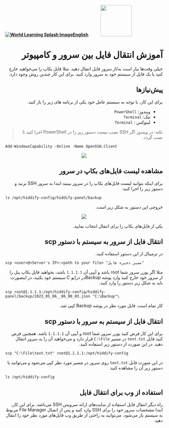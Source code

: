 [**![World Learning Splash Image](https://user-images.githubusercontent.com/125398461/229074810-599bd7f9-0bc1-44a9-b76e-90bf7e182314.png)English**](https://github.com/hiddify/hiddify-config/wiki/How-to-transfer-files-between-a-server-and-a-computer)&nbsp;&nbsp;&nbsp;&nbsp;&nbsp;&nbsp;&nbsp;&nbsp;&nbsp;&nbsp;<a href="https://github.com/hiddify/hiddify-config/wiki/%D9%87%D9%85%D9%87-%D8%A2%D9%85%D9%88%D8%B2%D8%B4%E2%80%8C%D9%87%D8%A7-%D9%88-%D9%88%DB%8C%D8%AF%D8%A6%D9%88%D9%87%D8%A7"><img width="100" src="https://github.com/hiddify/hiddify-config/assets/125398461/3704cd84-eee6-4c45-abe7-3c02936bbebb" /></a>


<div dir="rtl">

# آموزش انتقال فایل بین سرور و کامپیوتر
خیلی وقت‌ها نیاز است به/از سرور فایل انتقال دهید. مثلا فایل بکاپ را می‌خواهید خارج کنید یا یک فایل از سیستم خود به سرور وارد کنید. برای این کار چندین روش وجود دارد.

## پیش‌نیازها
برای این کار، با توجه به سیستم عامل خود یکی از برنامه های زیر را باز کنید.
- ویندوز: `PowerShell`
- مک: `Terminal`
- لینوکس : `Terminal` 

> نکته: در ویندوز اگر SSH نصب نیست دستور زیر را در PowerShell اجرا کنید تا نصب گردد.

<div dir=ltr>

```
Add-WindowsCapability -Online -Name OpenSSH.Client
```
</div>

<div align=center>

<img src="https://user-images.githubusercontent.com/114227601/222904870-e709f69e-1a8d-4a6d-ad6a-3d7bdcd917c3.png" />
</div>


## مشاهده لیست فایل‌های بکاپ در سرور
 برای اینکه بتوانید لیست فایل‌های بکاپ را در سرور ببینید ابتدا به سرور SSH بزنید و دستور زیر را اجرا کنید.

<div dir=ltr>

```
ls /opt/hiddify-config/hiddify-panel/backup
```
</div>

خروجی این دستور به شکل زیر است.

<div align=center>

<img src="https://github.com/hiddify/hiddify-config/assets/125398461/924b149e-6ec8-4b48-8fbb-ad99a234ee5e" />
</div>


یکی از فایل‌های بکاپ را برای انتقال انتخاب نمایید.

## انتقال فایل از سرور به سیستم با دستور scp
در ترمینال از این دستور استفاده کنید.

<div dir=ltr>

`scp <user>@<Server's IP>:<path to your file> "مسیر ذخیره فایل"`

</div>

مثلا اگر یوزر سرور شما root باشد و آیپی آن `1.1.1.1` باشد، بخواهید فایل بکاپ پنل را از سرور خود خارج کنید وارد پوشه Backup‌در درایو C سیستم خود بکنید، در اینصورت باید به شکل زیر دستور را وارد کنید.

<div dir=ltr>

```
scp root@1.1.1.1:/opt/hiddify-config/hiddify-panel/backup/2023_05_06__06_00_03.json "C:\Backup"\
```

</div>

کار تمام است. فایل مورد نظر در پوشه Backup کپی شد.

## انتقال فایل از سیستم به سرور با دستور scp
برای این کار فرض کنید یوزر سرور شما root و آیپی آن `1.1.1.1` باشد. همچنین فرض کنید فایل `text.txt` در مسیر `C:\File` قرار دارد و می‌خواهید آن را به سرور انتقال دهید. در این صورت از دستور زیر استفاده کنید.

<div dir=ltr>

```
scp "C:\File\text.txt" root@1.1.1.1:/opt/hiddify-config

```
</div>

در این صورت فایل `text.txt` روی سرور در مسیر مورد نظر کپی می‌شود و می‌توانید با دستور زیر آن را مشاهده کنید.

<div dir=ltr>

```
ls /opt/hiddify-config
```
</div>


## استفاده از وب برای انتقال فایل
راه دیگر انتقال فایل استفاده از سایت‌های ارائه سرویس SSH می‌باشد. برای این کار، ابتدا مشخصات سرور خود را برای SSH وارد کنید و پس از اتصال File Manager مربوط به سیستم باز می‌شود. می‌توانید به راحتی از طریق وب فایل‌های مورد نظر خود را انتقال دهید.
